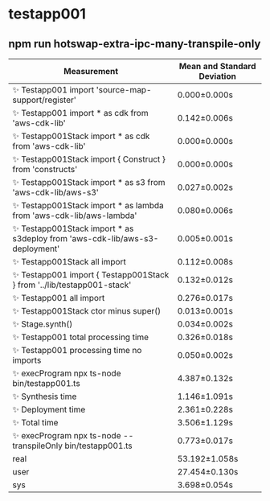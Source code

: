 # testapp001

## npm run hotswap-extra-ipc-many-transpile-only


| Measurement | Mean and Standard Deviation |
| ----------- | --------------------------- |
| ✨  Testapp001 import 'source-map-support/register' | 0.000&pm;0.000s |
| ✨  Testapp001 import * as cdk from 'aws-cdk-lib' | 0.142&pm;0.006s |
| ✨  Testapp001Stack import * as cdk from 'aws-cdk-lib' | 0.000&pm;0.000s |
| ✨  Testapp001Stack import { Construct } from 'constructs' | 0.000&pm;0.000s |
| ✨  Testapp001Stack import * as s3 from 'aws-cdk-lib/aws-s3' | 0.027&pm;0.002s |
| ✨  Testapp001Stack import * as lambda from 'aws-cdk-lib/aws-lambda' | 0.080&pm;0.006s |
| ✨  Testapp001Stack import * as s3deploy from 'aws-cdk-lib/aws-s3-deployment' | 0.005&pm;0.001s |
| ✨  Testapp001Stack all import | 0.112&pm;0.008s |
| ✨  Testapp001 import { Testapp001Stack } from '../lib/testapp001-stack' | 0.132&pm;0.012s |
| ✨  Testapp001 all import | 0.276&pm;0.017s |
| ✨  Testapp001Stack ctor minus super() | 0.013&pm;0.001s |
| ✨  Stage.synth() | 0.034&pm;0.002s |
| ✨  Testapp001 total processing time | 0.326&pm;0.018s |
| ✨  Testapp001 processing time no imports | 0.050&pm;0.002s |
| ✨  execProgram npx ts-node bin/testapp001.ts | 4.387&pm;0.132s |
| ✨  Synthesis time | 1.146&pm;1.091s |
| ✨  Deployment time | 2.361&pm;0.228s |
| ✨  Total time | 3.506&pm;1.129s |
| ✨  execProgram npx ts-node --transpileOnly bin/testapp001.ts | 0.773&pm;0.017s |
| real | 53.192&pm;1.058s |
| user | 27.454&pm;0.130s |
| sys | 3.698&pm;0.054s |
